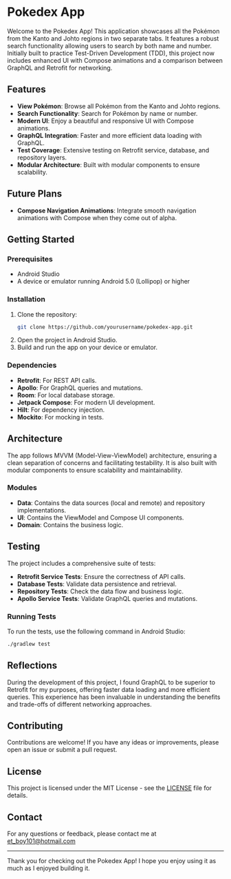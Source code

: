 # Pokedex App

Welcome to the Pokedex App! This application showcases all the Pokémon from the Kanto and Johto regions in two separate tabs. It features a robust search functionality allowing users to search by both name and number. Initially built to practice Test-Driven Development (TDD), this project now includes enhanced UI with Compose animations and a comparison between GraphQL and Retrofit for networking.

## Features

- **View Pokémon**: Browse all Pokémon from the Kanto and Johto regions.
- **Search Functionality**: Search for Pokémon by name or number.
- **Modern UI**: Enjoy a beautiful and responsive UI with Compose animations.
- **GraphQL Integration**: Faster and more efficient data loading with GraphQL.
- **Test Coverage**: Extensive testing on Retrofit service, database, and repository layers.
- **Modular Architecture**: Built with modular components to ensure scalability.

## Future Plans

- **Compose Navigation Animations**: Integrate smooth navigation animations with Compose when they come out of alpha.

## Getting Started

### Prerequisites

- Android Studio
- A device or emulator running Android 5.0 (Lollipop) or higher

### Installation

1. Clone the repository:
   ```bash
   git clone https://github.com/yourusername/pokedex-app.git
2. Open the project in Android Studio.
3. Build and run the app on your device or emulator.

### Dependencies

- **Retrofit**: For REST API calls.
- **Apollo**: For GraphQL queries and mutations.
- **Room**: For local database storage.
- **Jetpack Compose**: For modern UI development.
- **Hilt**: For dependency injection.
- **Mockito**: For mocking in tests.

## Architecture

The app follows MVVM (Model-View-ViewModel) architecture, ensuring a clean separation of concerns and facilitating testability. It is also built with modular components to ensure scalability and maintainability.

### Modules

- **Data**: Contains the data sources (local and remote) and repository implementations.
- **UI**: Contains the ViewModel and Compose UI components.
- **Domain**: Contains the business logic.

## Testing

The project includes a comprehensive suite of tests:

- **Retrofit Service Tests**: Ensure the correctness of API calls.
- **Database Tests**: Validate data persistence and retrieval.
- **Repository Tests**: Check the data flow and business logic.
- **Apollo Service Tests**: Validate GraphQL queries and mutations.

### Running Tests

To run the tests, use the following command in Android Studio:
```bash
./gradlew test
```
## Reflections

During the development of this project, I found GraphQL to be superior to Retrofit for my purposes, offering faster data loading and more efficient queries. This experience has been invaluable in understanding the benefits and trade-offs of different networking approaches.

## Contributing

Contributions are welcome! If you have any ideas or improvements, please open an issue or submit a pull request.

## License

This project is licensed under the MIT License - see the [LICENSE](LICENSE) file for details.

## Contact

For any questions or feedback, please contact me at et_boy101@hotmail.com

---

Thank you for checking out the Pokedex App! I hope you enjoy using it as much as I enjoyed building it.



